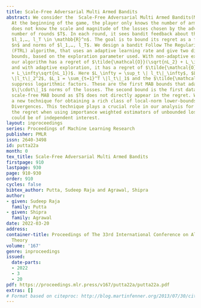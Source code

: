 ```yaml
---
title: Scale-Free Adversarial Multi Armed Bandits
abstract: We consider the  Scale-Free Adversarial Multi Armed Bandits(MAB) problem.
  At the beginning of the game, the player only knows the number of arms $n$.  It
  does not know the scale and magnitude of the losses chosen by the adversary or the
  number of rounds $T$. In each round, it sees bandit feedback about the loss vectors
  $l_1,…, l_T \in \mathbb{R}^n$. The goal is to bound its regret as a function of
  $n$ and norms of $l_1,…, l_T$. We design a bandit Follow The Regularized Leader
  (FTRL) algorithm, that uses an adaptive learning rate and give two different regret
  bounds, based on the exploration parameter used. With non-adaptive exploration,
  our algorithm has a regret of $\tilde{\mathcal{O}}(\sqrt{nL_2} + L_\infty\sqrt{nT})$
  and with adaptive exploration, it has a regret of $\tilde{\mathcal{O}}(\sqrt{nL_2}
  + L_\infty\sqrt{nL_1})$. Here $L_\infty = \sup_t \| l_t\|_\infty$, $L_2 = \sum_{t=1}^T
  \|l_t\|_2^2$, $L_1 = \sum_{t=1}^T \|l_t\|_1$ and the $\tilde{\mathcal{O}}$ notation
  suppress logarithmic factors. These are the first MAB bounds that adapt to the $\|\cdot\|_2$,
  $\|\cdot\|_1$ norms of the losses. The second bound is the first data-dependent
  scale-free MAB bound as $T$ does not directly appear in the regret. We also develop
  a new technique for obtaining a rich class of local-norm lower-bounds for Bregman
  Divergences. This technique plays a crucial role in our analysis for controlling
  the regret when using importance weighted estimators of unbounded losses. This technique
  could be of independent interest.
layout: inproceedings
series: Proceedings of Machine Learning Research
publisher: PMLR
issn: 2640-3498
id: putta22a
month: 0
tex_title: Scale-Free Adversarial Multi Armed Bandits
firstpage: 910
lastpage: 930
page: 910-930
order: 910
cycles: false
bibtex_author: Putta, Sudeep Raja and Agrawal, Shipra
author:
- given: Sudeep Raja
  family: Putta
- given: Shipra
  family: Agrawal
date: 2022-03-20
address:
container-title: Proceedings of The 33rd International Conference on Algorithmic Learning
  Theory
volume: '167'
genre: inproceedings
issued:
  date-parts:
  - 2022
  - 3
  - 20
pdf: https://proceedings.mlr.press/v167/putta22a/putta22a.pdf
extras: []
# Format based on citeproc: http://blog.martinfenner.org/2013/07/30/citeproc-yaml-for-bibliographies/
---
```


